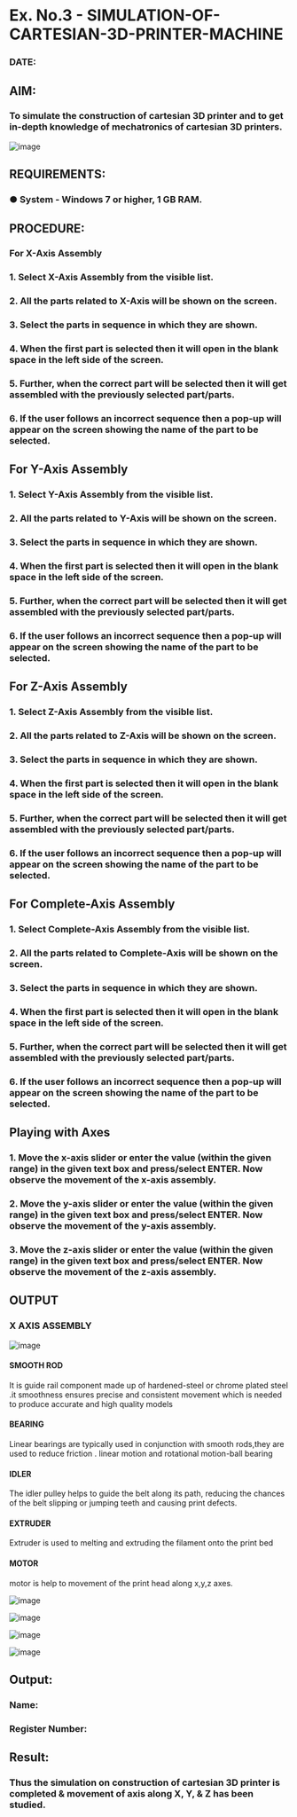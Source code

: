 # Ex. No.3 - SIMULATION-OF-CARTESIAN-3D-PRINTER-MACHINE
### DATE: 

## AIM:
### To simulate the construction of cartesian 3D printer and to get in-depth knowledge of mechatronics of cartesian 3D printers.

![image](https://github.com/Sellakumar1987/Ex.-No.-3---SIMULATION-OF-CARTESIAN-3D-PRINTER-MACHINE/assets/113594316/69572917-1257-45d7-bf57-ff48a6e5a711)

## REQUIREMENTS:
### ●	System - Windows 7 or higher, 1 GB RAM.

## PROCEDURE:
### For X-Axis Assembly
###   1.	Select X-Axis Assembly from the visible list.
###   2.	All the parts related to X-Axis will be shown on the screen.
###   3.	Select the parts in sequence in which they are shown.
###   4.	When the first part is selected then it will open in the blank space in the left side of the screen.
###   5.	Further, when the correct part will be selected then it will get assembled with the previously selected part/parts.
###   6.	If the user follows an incorrect sequence then a pop-up will appear on the screen showing the name of the part to be selected.

## For Y-Axis Assembly
###   1.	Select Y-Axis Assembly from the visible list.
###   2.	All the parts related to Y-Axis will be shown on the screen.
###   3.	Select the parts in sequence in which they are shown.
###   4.	When the first part is selected then it will open in the blank space in the left side of the screen.
###   5.	Further, when the correct part will be selected then it will get assembled with the previously selected part/parts.
###   6.	If the user follows an incorrect sequence then a pop-up will appear on the screen showing the name of the part to be selected.

## For Z-Axis Assembly
###   1.	Select Z-Axis Assembly from the visible list.
###   2.	All the parts related to Z-Axis will be shown on the screen.
###   3.	Select the parts in sequence in which they are shown.
###   4.	When the first part is selected then it will open in the blank space in the left side of the screen.
###   5.	Further, when the correct part will be selected then it will get assembled with the previously selected part/parts.
###   6.	If the user follows an incorrect sequence then a pop-up will appear on the screen showing the name of the part to be selected.

## For Complete-Axis Assembly
###   1.	Select Complete-Axis Assembly from the visible list.
###   2.	All the parts related to Complete-Axis will be shown on the screen.
###   3.	Select the parts in sequence in which they are shown.
###   4.	When the first part is selected then it will open in the blank space in the left side of the screen.
###   5.	Further, when the correct part will be selected then it will get assembled with the previously selected part/parts.
###   6.	If the user follows an incorrect sequence then a pop-up will appear on the screen showing the name of the part to be selected.

## Playing with Axes
###   1.	Move the x-axis slider or enter the value (within the given range) in the given text box and press/select ENTER. Now observe the movement of the x-axis assembly.
###   2.	Move the y-axis slider or enter the value (within the given range) in the given text box and press/select ENTER. Now observe the movement of the y-axis assembly.
###   3.	Move the z-axis slider or enter the value (within the given range) in the given text box and press/select ENTER. Now observe the movement of the z-axis assembly.

## OUTPUT

### X AXIS ASSEMBLY

![image](https://github.com/KANISHKAR2607/Ex.-No.-3---SIMULATION-OF-CARTESIAN-3D-PRINTER-MACHINE/assets/118886772/d1056510-9800-4f23-9a47-45f6d901eb0c)


#### SMOOTH ROD

 It is guide rail component made up of hardened-steel or chrome plated steel .it smoothness ensures precise  and consistent movement which is needed to produce accurate and high quality models
 
 #### BEARING
 
 Linear bearings are typically used in conjunction with smooth rods,they are used to reduce friction . linear motion and rotational motion-ball bearing
 
 #### IDLER
 
 The idler pulley  helps to guide the belt along its path, reducing the chances of the belt slipping or jumping teeth and causing print defects.
 
 #### EXTRUDER
 
 Extruder is used to melting and extruding the filament onto the print bed
 
 #### MOTOR
 
 motor is help to movement of the print head along x,y,z axes.
 
![image](https://github.com/KANISHKAR2607/Ex.-No.-3---SIMULATION-OF-CARTESIAN-3D-PRINTER-MACHINE/assets/118886772/f32adb88-7ff5-4dcc-83f2-37bc35963570)

![image](https://github.com/KANISHKAR2607/Ex.-No.-3---SIMULATION-OF-CARTESIAN-3D-PRINTER-MACHINE/assets/118886772/b7559f3f-eaa3-43f0-b289-355114f4cba8)

![image](https://github.com/KANISHKAR2607/Ex.-No.-3---SIMULATION-OF-CARTESIAN-3D-PRINTER-MACHINE/assets/118886772/00b91d16-d3d4-4e01-8f17-7e6c2d28e191)


![image](https://github.com/Sellakumar1987/Ex.-No.-3---SIMULATION-OF-CARTESIAN-3D-PRINTER-MACHINE/assets/113594316/e00b82b4-9aff-400f-9c57-288254dc3cd2)

## Output:

### Name: 
### Register Number:

## Result: 
### Thus the simulation on construction of cartesian 3D printer is completed & movement of axis along X, Y, & Z has been studied.
